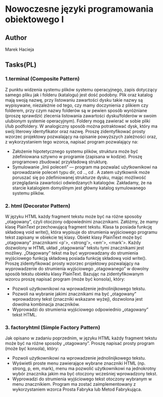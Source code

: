 # Nowoczesne języki programowania obiektowego I

## Author
Marek Hacieja

## Tasks(PL)
### 1.terminal (Composite Pattern) 
Z punktu widzenia systemu plików systemu operacyjnego, zapis dotyczący samego pliku jak i folderu (katalogu) jest dość podobny. Plik oraz katalog mają swoją nazwę, przy listowaniu zawartości dysku takie nazwy są wypisywane, niezależnie od tego, czy mamy doczynienia z plikiem czy folderem, przy czym nazwy folderów są w pewien sposób wyróżniane (proszę sprawdzić zlecenia listowania zawartości dysku/folderów w swoim ulubionym systemie operacyjnym). Foldery mogą zawierać w sobie pliki i/lub podfoldery. W analogiczny sposób można potraktować dysk, który ma swój literowy identyfikator oraz nazwę. Proszę zidentyfikować prosty wzorzec projektowy pozwalający na opisanie powyższych zależności oraz, z wykorzystaniem tego wzorca, napisać program pozwalający na:
* Założenie hipotetycznego systemu plików, struktura może być zdefiniowana sztywno w programie (zapisana w kodzie). Proszę programowo zbudować przykładową strukturę.
* Symulowanie „linii poleceń” — program ma pozwalać użytkownikowi na sprowadzanie poleceń typu dir, cd .., cd <nazwa podkatalogu>. A zatem użytkownik może poruszać się po zdefiniowanej strukturze dysku, mając możliwość przeglądania zawartości odwiedzanych katalogów. Zakładamy, że na starcie katalogiem domyślnym jest główny katalog symulowanego systemu plików.

### 2. html (Decorator Pattern)
W języku HTML każdy fragment tekstu może być na różne sposoby „otagowany”, czyli otoczony odpowiednimi znacznikami. Załóżmy, że mamy klasę PlainText przechowującą fragment tekstu. Klasa ta posiada funkcję składową void write(), która wypisuje do strumienia wyjściowego programu tekst zapisany w obiekcie tej klasy. Obiekt klasy PlainText może być „otagowany” znacznikami <p'>, <strong'>, <em'>, <mark'>. 
Każdy dozwolony w HTML układ „otagowania” tekstu tymi znacznikami jest możliwy. „Otagowany” tekst ma być wyprowadzany do strumienia wyjściowego funkcją składową posiada funkcję składową void write(). Proszę zidentyfikować prosty wzorzec projektowy pozwalający na wyprowadzenie do strumienia wyjściowego „otagowanego” w dowolny sposób tekstu obiektu klasy PlainText. Bazując na zidentyfikowanym wzorcu proszę napisać program (może być konsola), który:
* Pozwoli użytkownikowi na wprowadzenie jednolinijkowego tekstu.
* Pozwoli na wybranie jakimi znacznikami ma być „otagowany” wprowadzony tekst (znaczniki wskazane wyżej), dozwolona jest dowolna kombinacja znaczników.
* Wyprowadzi do strumienia wyjściowego odpowiednio „otagowany” tekst HTML.

### 3. factoryhtml (Simple Factory Pattern)
Jak opisano w zadaniu poprzednim, w języku HTML każdy fragment tekstu może być na różne sposoby „otagowany”. Proszę napisać prosty program (może być konsola), który:
* Pozwoli użytkownikowi na wprowadzenie jednolinijkowego tekstu.
* Wyświetli proste menu zawierające wybrane znaczniki HTML (np. strong, p, em, mark), menu ma pozwolić użytkownikowi na jednokrotny wybór znacznika jakim ma być otoczony wcześniej wprowadzony tekst.
* Wyprowadzi do strumienia wyjściowego tekst otoczony wybranym w menu znacznikiem.
Program ma zostać zaimplementowany z wykorzystaniem wzorca Prosta Fabryka lub Metod Fabrykująca.
